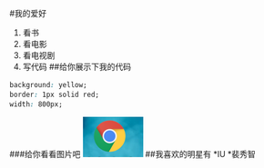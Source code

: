 #我的爱好
1. 看书
2. 看电影
3. 看电视剧
4. 写代码
##给你展示下我的代码
```css
background: yellow;
border: 1px solid red;
width: 800px;
```
###给你看看图片吧
![图片](屏幕截图%202021-08-04%20002527.png)
##我喜欢的明星有
*IU
*裴秀智